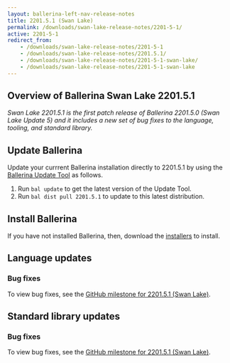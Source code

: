 ```yaml
---
layout: ballerina-left-nav-release-notes
title: 2201.5.1 (Swan Lake) 
permalink: /downloads/swan-lake-release-notes/2201-5-1/
active: 2201-5-1
redirect_from: 
    - /downloads/swan-lake-release-notes/2201-5-1
    - /downloads/swan-lake-release-notes/2201.5.1/
    - /downloads/swan-lake-release-notes/2201-5-1-swan-lake/
    - /downloads/swan-lake-release-notes/2201-5-1-swan-lake
---
```


## Overview of Ballerina Swan Lake 2201.5.1

<em>Swan Lake 2201.5.1 is the first patch release of Ballerina 2201.5.0 (Swan Lake Update 5) and it includes a new set of bug fixes to the language, tooling, and standard library.</em>

## Update Ballerina

Update your currrent Ballerina installation directly to 2201.5.1 by using the [Ballerina Update Tool](/learn/cli-documentation/update-tool/) as follows.

1. Run `bal update` to get the latest version of the Update Tool.
2. Run `bal dist pull 2201.5.1` to update to this latest distribution.

## Install Ballerina

If you have not installed Ballerina, then, download the [installers](/downloads/#swanlake) to install.

## Language updates

### Bug fixes

To view bug fixes, see the [GitHub milestone for 2201.5.1 (Swan Lake)](https://github.com/ballerina-platform/ballerina-lang/issues?q=is%3Aissue+milestone%3A2201.5.1+label%3AType%2FBug+is%3Aclosed).

## Standard library updates

### Bug fixes

To view bug fixes, see the [GitHub milestone for 2201.5.1 (Swan Lake)](https://github.com/ballerina-platform/ballerina-standard-library/issues?q=is%3Aissue+milestone%3A2201.5.1+label%3AType%2FBug+is%3Aclosed+).
